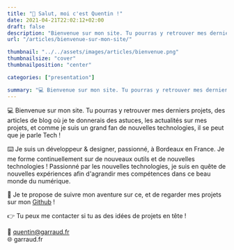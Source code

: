 ```yaml
---
title: "👋 Salut, moi c'est Quentin !"
date: 2021-04-21T22:02:12+02:00
draft: false
description: "Bienvenue sur mon site. Tu pourras y retrouver mes derniers projets, des articles de blog où je te donnerais des astuces, les actualités sur mes projets."
url: "/articles/bienvenue-sur-mon-site/"

thumbnail: "../../assets/images/articles/bienvenue.png"
thumbnailsize: "cover"
thumbnailposition: "center"

categories: ["presentation"]

summary: "💻 Bienvenue sur mon site. Tu pourras y retrouver mes derniers projets, des articles de blog où je te donnerais des astuces, les actualités sur mes projets, et comme je suis un grand fan de nouvelles technologies, il se peut que je parle Tech !"
---
```

💻 Bienvenue sur mon site. Tu pourras y retrouver mes derniers projets, des articles de blog où je te donnerais des astuces, les actualités sur mes projets, et comme je suis un grand fan de nouvelles technologies, il se peut que je parle Tech !  

⌨️ Je suis un développeur & designer, passionné, à Bordeaux en France. Je me forme continuellement sur de nouveaux outils et de nouvelles technologies ! Passionné par les nouvelles technologies, je suis en quête de nouvelles expériences afin d'agrandir mes compétences dans ce beau monde du numérique.  

👀 Je te propose de suivre mon aventure sur ce, et de regarder mes projets sur mon [Github](https://github.com/quentin-garraud) !

👉 Tu peux me contacter si tu as des idées de projets en tête !

💌 quentin@garraud.fr  
🌐 garraud.fr